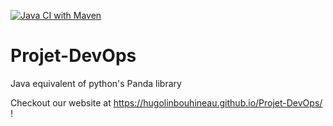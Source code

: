 [![Java CI with Maven](https://github.com/Davidouai/Projet-DevOps/actions/workflows/maven.yml/badge.svg)](https://github.com/Davidouai/Projet-DevOps/actions/workflows/maven.yml)

# Projet-DevOps
Java equivalent of python's Panda library

Checkout our website at https://hugolinbouhineau.github.io/Projet-DevOps/ !
